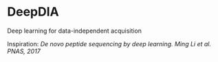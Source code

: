 # DeepDIA
Deep learning for data-independent acquisition

Inspiration: *De novo peptide sequencing by deep learning. Ming Li et al. PNAS, 2017*
